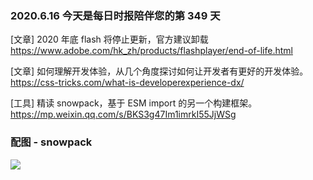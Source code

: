 ### 2020.6.16 今天是每日时报陪伴您的第 349 天

[文章] 2020 年底 flash 将停止更新，官方建议卸载 <https://www.adobe.com/hk_zh/products/flashplayer/end-of-life.html>

[文章] 如何理解开发体验，从几个角度探讨如何让开发者有更好的开发体验。<https://css-tricks.com/what-is-developerexperience-dx/>

[工具] 精读 snowpack，基于 ESM import 的另一个构建框架。 <https://mp.weixin.qq.com/s/BKS3g47Im1imrkI55JjWSg>

### 配图 - snowpack

![](https://camo.githubusercontent.com/7b3c510e492d16b8bab8c484f0c60be7e148666b/68747470733a2f2f696d6775722e636f6d2f755848466d35792e6a7067)
